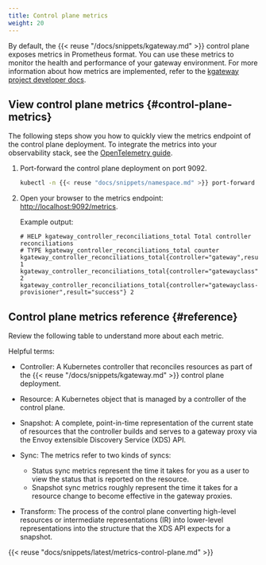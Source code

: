 ```yaml
---
title: Control plane metrics
weight: 20
---
```


By default, the {{< reuse "/docs/snippets/kgateway.md" >}} control plane exposes metrics in Prometheus format. You can use these metrics to monitor the health and performance of your gateway environment. For more information about how metrics are implemented, refer to the [kgateway project developer docs](https://github.com/kgateway-dev/kgateway/tree/main/devel/metrics).

## View control plane metrics {#control-plane-metrics}

The following steps show you how to quickly view the metrics endpoint of the control plane deployment. To integrate the metrics into your observability stack, see the [OpenTelemetry guide](/docs/observability/otel-stack/).

1. Port-forward the control plane deployment on port 9092.

   ```sh
   kubectl -n {{< reuse "docs/snippets/namespace.md" >}} port-forward deployment/{{< reuse "/docs/snippets/helm-kgateway.md" >}} 9092
   ```

2. Open your browser to the metrics endpoint: [http://localhost:9092/metrics](http://localhost:9092/metrics).

   Example output:

   ```console
   # HELP kgateway_controller_reconciliations_total Total controller reconciliations
   # TYPE kgateway_controller_reconciliations_total counter
   kgateway_controller_reconciliations_total{controller="gateway",result="success"} 1
   kgateway_controller_reconciliations_total{controller="gatewayclass",result="success"} 2
   kgateway_controller_reconciliations_total{controller="gatewayclass-provisioner",result="success"} 2
   ```

## Control plane metrics reference {#reference}

Review the following table to understand more about each metric.

Helpful terms:

* Controller: A Kubernetes controller that reconciles resources as part of the {{< reuse "/docs/snippets/kgateway.md" >}} control plane deployment.

* Resource: A Kubernetes object that is managed by a controller of the control plane.

* Snapshot: A complete, point-in-time representation of the current state of resources that the controller builds and serves to a gateway proxy via the Envoy extensible Discovery Service (XDS) API.

* Sync: The metrics refer to two kinds of syncs:
  
  * Status sync metrics represent the time it takes for you as a user to view the status that is reported on the resource.
  * Snapshot sync metrics roughly represent the time it takes for a resource change to become effective in the gateway proxies.

* Transform: The process of the control plane converting high-level resources or intermediate representations (IR) into lower-level representations into the structure that the XDS API expects for a snapshot.

{{< reuse "docs/snippets/latest/metrics-control-plane.md" >}}
